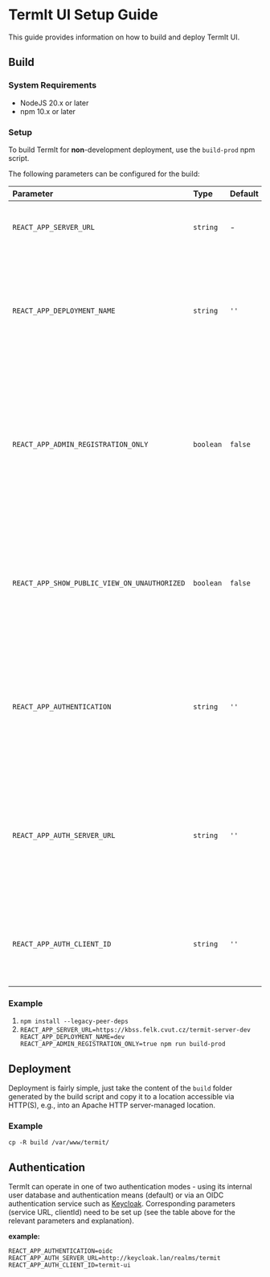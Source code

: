 # TermIt UI Setup Guide

This guide provides information on how to build and deploy TermIt UI.

## Build

### System Requirements

- NodeJS 20.x or later
- npm 10.x or later

### Setup

To build TermIt for **non**-development deployment, use the `build-prod` npm script.

The following parameters can be configured for the build:

| Parameter                                    | Type      | Default | Description                                                                                                                                                                       |
| :------------------------------------------- | :-------- | :------ | :-------------------------------------------------------------------------------------------------------------------------------------------------------------------------------- |
| `REACT_APP_SERVER_URL`                       | `string`  | -       | Specifies the URL where the TermIt backend is running                                                                                                                             |
| `REACT_APP_DEPLOYMENT_NAME`                  | `string`  | `''`    | Is used to disambiguate cookies and items in the local storage in case the client accesses multiple TermIt instances                                                              |
| `REACT_APP_ADMIN_REGISTRATION_ONLY`          | `boolean` | `false` | Configures whether the login page should contain a link to registration or not. If the parameter is true, only administrators can add new users and there is no registration link |
| `REACT_APP_SHOW_PUBLIC_VIEW_ON_UNAUTHORIZED` | `boolean` | `false` | Configures whether the application should show the public view dashboard if the user is not logged in. By default, the login screen is shown.                                     |
| `REACT_APP_AUTHENTICATION`                   | `string`  | `''`    | Authentication means. Use `oidc` to set up an OIDC sevice-based authentication such as Keycloak (must be configured on backend as well).                                          |
| `REACT_APP_AUTH_SERVER_URL`                  | `string`  | `''`    | URL of the OIDC authentication service (including Realm identification, if relevant). Relevant only if OIDC-based authentication is enabled.                                      |
| `REACT_APP_AUTH_CLIENT_ID`                   | `string`  | `''`    | Client identifier of this appliation. Relevant only if OIDC-based authentication is enabled.                                                                                      |

### Example

1. `npm install --legacy-peer-deps`
2. `REACT_APP_SERVER_URL=https://kbss.felk.cvut.cz/termit-server-dev REACT_APP_DEPLOYMENT_NAME=dev REACT_APP_ADMIN_REGISTRATION_ONLY=true npm run build-prod`

## Deployment

Deployment is fairly simple, just take the content of the `build` folder generated by the build script and copy it to a
location accessible via HTTP(S), e.g., into an Apache HTTP server-managed location.

### Example

`cp -R build /var/www/termit/`

## Authentication

TermIt can operate in one of two authentication modes - using its internal user database and authentication means (default)
or via an OIDC authentication service such as [Keycloak](https://www.keycloak.org/). Corresponding parameters (service
URL, clientId) need to be set up (see the table above for the relevant parameters and explanation).

**example:**

```
REACT_APP_AUTHENTICATION=oidc
REACT_APP_AUTH_SERVER_URL=http://keycloak.lan/realms/termit
REACT_APP_AUTH_CLIENT_ID=termit-ui
```
